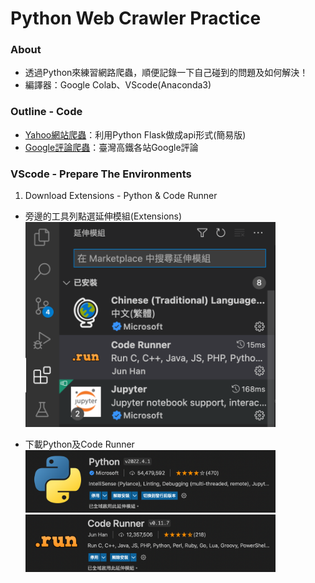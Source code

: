 # Python Web Crawler Practice
### **About**
* 透過Python來練習網路爬蟲，順便記錄一下自己碰到的問題及如何解決！
* 編譯器：Google Colab、VScode(Anaconda3)

### **Outline - Code**
* [Yahoo網站爬蟲](https://github.com/yuu0223/Python_WebCrawler/tree/main/Yahoo)：利用Python Flask做成api形式(簡易版)
* [Google評論爬蟲](https://github.com/yuu0223/Python_WebCrawler/tree/main/Google)：臺灣高鐵各站Google評論

### **VScode - Prepare The Environments**
1. Download Extensions - Python & Code Runner
* 旁邊的工具列點選延伸模組(Extensions)<br/>
<img src="https://github.com/yuu0223/Python_WebCrawler/blob/main/Pictures/VScode_outline.png" width="400" alt="VScode_outline"/><br/>

* 下載Python及Code Runner
<img src="https://github.com/yuu0223/Python_WebCrawler/blob/main/Pictures/Extension_Python.png" width="400" alt="Python"/><br/>
<img src="https://github.com/yuu0223/Python_WebCrawler/blob/main/Pictures/Extension_CodeRunner.png" width="400" alt="CodeRunner"/><br/>
